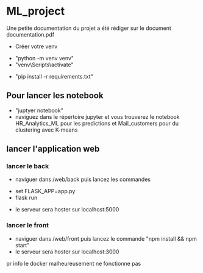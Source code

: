 # ML_project
Une petite documentation du projet a été rédiger sur le document documentation.pdf
- Créer votre venv
* "python -m venv venv"
* "venv\Scripts\activate"
- "pip install -r requirements.txt"

## Pour lancer les notebook
- "juptyer notebook"
- naviguez dans le répertoire jupyter et vous trouverez le notebook HR_Analytics_ML pour les predictions et Mail_customers pour du clustering avec K-means

## lancer l'application web

### lancer le back
- naviguer dans /web/back puis lancez les commandes
* set FLASK_APP=app.py
* flask run
- le serveur sera hoster sur localhost:5000

### lancer le front
- naviguer dans /web/front puis lancez le commande "npm install && npm start"
- le serveur sera hoster sur localhost:3000

pr info le docker malheureusement ne fonctionne pas 